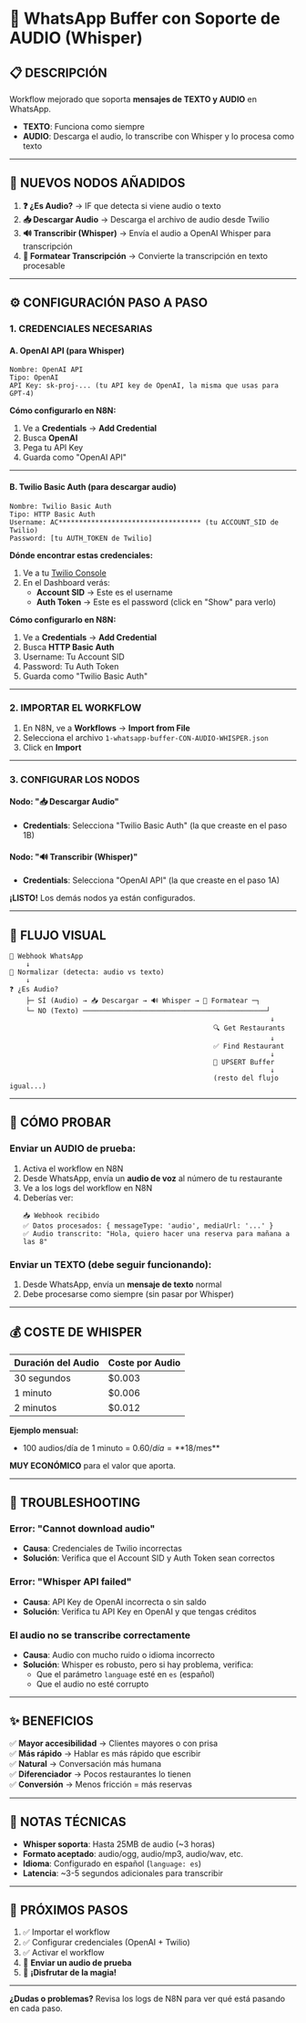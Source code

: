 # 🎤 WhatsApp Buffer con Soporte de AUDIO (Whisper)

## 📋 DESCRIPCIÓN

Workflow mejorado que soporta **mensajes de TEXTO y AUDIO** en WhatsApp.

- **TEXTO**: Funciona como siempre
- **AUDIO**: Descarga el audio, lo transcribe con Whisper y lo procesa como texto

---

## 🎯 NUEVOS NODOS AÑADIDOS

1. **❓ ¿Es Audio?** → IF que detecta si viene audio o texto
2. **📥 Descargar Audio** → Descarga el archivo de audio desde Twilio
3. **🔊 Transcribir (Whisper)** → Envía el audio a OpenAI Whisper para transcripción
4. **📄 Formatear Transcripción** → Convierte la transcripción en texto procesable

---

## ⚙️ CONFIGURACIÓN PASO A PASO

### **1. CREDENCIALES NECESARIAS**

#### **A. OpenAI API** (para Whisper)
```
Nombre: OpenAI API
Tipo: OpenAI
API Key: sk-proj-... (tu API key de OpenAI, la misma que usas para GPT-4)
```

**Cómo configurarlo en N8N:**
1. Ve a **Credentials** → **Add Credential**
2. Busca **OpenAI**
3. Pega tu API Key
4. Guarda como "OpenAI API"

---

#### **B. Twilio Basic Auth** (para descargar audio)
```
Nombre: Twilio Basic Auth
Tipo: HTTP Basic Auth
Username: AC*********************************** (tu ACCOUNT_SID de Twilio)
Password: [tu AUTH_TOKEN de Twilio]
```

**Dónde encontrar estas credenciales:**
1. Ve a tu [Twilio Console](https://console.twilio.com/)
2. En el Dashboard verás:
   - **Account SID** → Este es el username
   - **Auth Token** → Este es el password (click en "Show" para verlo)

**Cómo configurarlo en N8N:**
1. Ve a **Credentials** → **Add Credential**
2. Busca **HTTP Basic Auth**
3. Username: Tu Account SID
4. Password: Tu Auth Token
5. Guarda como "Twilio Basic Auth"

---

### **2. IMPORTAR EL WORKFLOW**

1. En N8N, ve a **Workflows** → **Import from File**
2. Selecciona el archivo `1-whatsapp-buffer-CON-AUDIO-WHISPER.json`
3. Click en **Import**

---

### **3. CONFIGURAR LOS NODOS**

#### **Nodo: "📥 Descargar Audio"**
- **Credentials**: Selecciona "Twilio Basic Auth" (la que creaste en el paso 1B)

#### **Nodo: "🔊 Transcribir (Whisper)"**
- **Credentials**: Selecciona "OpenAI API" (la que creaste en el paso 1A)

**¡LISTO!** Los demás nodos ya están configurados.

---

## 🔄 FLUJO VISUAL

```
📱 Webhook WhatsApp
    ↓
📝 Normalizar (detecta: audio vs texto)
    ↓
❓ ¿Es Audio?
    ├─ SÍ (Audio) → 📥 Descargar → 🔊 Whisper → 📄 Formatear ─┐
    └─ NO (Texto) ─────────────────────────────────────────────┘
                                                                ↓
                                                  🔍 Get Restaurants
                                                                ↓
                                                  ✅ Find Restaurant
                                                                ↓
                                                  🔄 UPSERT Buffer
                                                                ↓
                                                  (resto del flujo igual...)
```

---

## 🎤 CÓMO PROBAR

### **Enviar un AUDIO de prueba:**

1. Activa el workflow en N8N
2. Desde WhatsApp, envía un **audio de voz** al número de tu restaurante
3. Ve a los logs del workflow en N8N
4. Deberías ver:
   ```
   📥 Webhook recibido
   ✅ Datos procesados: { messageType: 'audio', mediaUrl: '...' }
   ✅ Audio transcrito: "Hola, quiero hacer una reserva para mañana a las 8"
   ```

### **Enviar un TEXTO (debe seguir funcionando):**

1. Desde WhatsApp, envía un **mensaje de texto** normal
2. Debe procesarse como siempre (sin pasar por Whisper)

---

## 💰 COSTE DE WHISPER

| Duración del Audio | Coste por Audio |
|--------------------|-----------------|
| 30 segundos        | $0.003          |
| 1 minuto           | $0.006          |
| 2 minutos          | $0.012          |

**Ejemplo mensual:**
- 100 audios/día de 1 minuto = $0.60/día = **$18/mes**

**MUY ECONÓMICO** para el valor que aporta.

---

## 🐛 TROUBLESHOOTING

### **Error: "Cannot download audio"**
- **Causa**: Credenciales de Twilio incorrectas
- **Solución**: Verifica que el Account SID y Auth Token sean correctos

### **Error: "Whisper API failed"**
- **Causa**: API Key de OpenAI incorrecta o sin saldo
- **Solución**: Verifica tu API Key en OpenAI y que tengas créditos

### **El audio no se transcribe correctamente**
- **Causa**: Audio con mucho ruido o idioma incorrecto
- **Solución**: Whisper es robusto, pero si hay problema, verifica:
  - Que el parámetro `language` esté en `es` (español)
  - Que el audio no esté corrupto

---

## ✨ BENEFICIOS

✅ **Mayor accesibilidad** → Clientes mayores o con prisa  
✅ **Más rápido** → Hablar es más rápido que escribir  
✅ **Natural** → Conversación más humana  
✅ **Diferenciador** → Pocos restaurantes lo tienen  
✅ **Conversión** → Menos fricción = más reservas  

---

## 📝 NOTAS TÉCNICAS

- **Whisper soporta**: Hasta 25MB de audio (~3 horas)
- **Formato aceptado**: audio/ogg, audio/mp3, audio/wav, etc.
- **Idioma**: Configurado en español (`language: es`)
- **Latencia**: ~3-5 segundos adicionales para transcribir

---

## 🚀 PRÓXIMOS PASOS

1. ✅ Importar el workflow
2. ✅ Configurar credenciales (OpenAI + Twilio)
3. ✅ Activar el workflow
4. 🎤 **Enviar un audio de prueba**
5. 🎉 **¡Disfrutar de la magia!**

---

**¿Dudas o problemas?** Revisa los logs de N8N para ver qué está pasando en cada paso.

